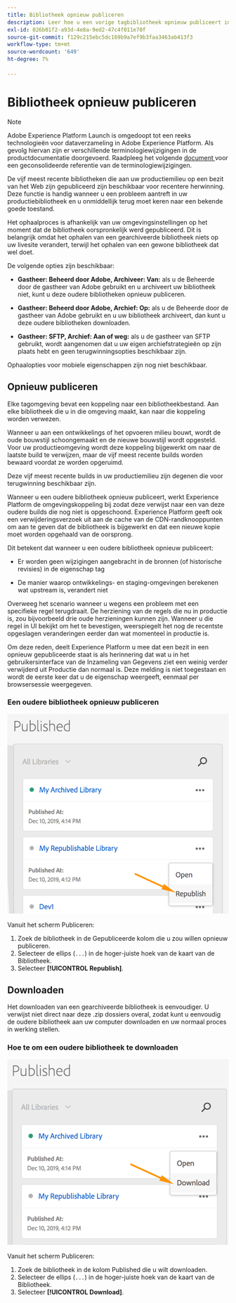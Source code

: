 ```yaml
---
title: Bibliotheek opnieuw publiceren
description: Leer hoe u een vorige tagbibliotheek opnieuw publiceert in Adobe Experience Platform.
exl-id: 026b01f2-a93d-4e8a-9ed2-47c4f011e70f
source-git-commit: f129c215ebc5dc169b9a7ef9b3faa3463ab413f3
workflow-type: tm+mt
source-wordcount: '649'
ht-degree: 7%

---
```


# Bibliotheek opnieuw publiceren

>[!NOTE]
>
>Adobe Experience Platform Launch is omgedoopt tot een reeks technologieën voor dataverzameling in Adobe Experience Platform.  Als gevolg hiervan zijn er verschillende terminologiewijzigingen in de productdocumentatie doorgevoerd. Raadpleeg het volgende [ document ](../../term-updates.md) voor een geconsolideerde referentie van de terminologiewijzigingen.

De vijf meest recente bibliotheken die aan uw productiemilieu op een bezit van het Web zijn gepubliceerd zijn beschikbaar voor recentere herwinning. Deze functie is handig wanneer u een probleem aantreft in uw productiebibliotheek en u onmiddellijk terug moet keren naar een bekende goede toestand.

Het ophaalproces is afhankelijk van uw omgevingsinstellingen op het moment dat de bibliotheek oorspronkelijk werd gepubliceerd. Dit is belangrijk omdat het ophalen van een gearchiveerde bibliotheek niets op uw livesite verandert, terwijl het ophalen van een gewone bibliotheek dat wel doet.

De volgende opties zijn beschikbaar:

* **Gastheer: Beheerd door Adobe, Archiveer: Van:** als u de Beheerde door de gastheer van Adobe gebruikt en u archiveert uw bibliotheek niet, kunt u deze oudere bibliotheken opnieuw publiceren.

* **Gastheer: Beheerd door Adobe, Archief: Op:** als u de Beheerde door de gastheer van Adobe gebruikt en u uw bibliotheek archiveert, dan kunt u deze oudere bibliotheken downloaden.

* **Gastheer: SFTP, Archief: Aan of weg:** als u de gastheer van SFTP gebruikt, wordt aangenomen dat u uw eigen archiefstrategieën op zijn plaats hebt en geen terugwinningsopties beschikbaar zijn.

Ophaalopties voor mobiele eigenschappen zijn nog niet beschikbaar.

## Opnieuw publiceren

Elke tagomgeving bevat een koppeling naar een bibliotheekbestand. Aan elke bibliotheek die u in die omgeving maakt, kan naar die koppeling worden verwezen.

Wanneer u aan een ontwikkelings of het opvoeren milieu bouwt, wordt de oude bouwstijl schoongemaakt en de nieuwe bouwstijl wordt opgesteld. Voor uw productieomgeving wordt deze koppeling bijgewerkt om naar de laatste build te verwijzen, maar de vijf meest recente builds worden bewaard voordat ze worden opgeruimd.

Deze vijf meest recente builds in uw productiemilieu zijn degenen die voor terugwinning beschikbaar zijn.

Wanneer u een oudere bibliotheek opnieuw publiceert, werkt Experience Platform de omgevingskoppeling bij zodat deze verwijst naar een van deze oudere builds die nog niet is opgeschoond.  Experience Platform geeft ook een verwijderingsverzoek uit aan de cache van de CDN-randknooppunten om aan te geven dat de bibliotheek is bijgewerkt en dat een nieuwe kopie moet worden opgehaald van de oorsprong.

Dit betekent dat wanneer u een oudere bibliotheek opnieuw publiceert:

* Er worden geen wijzigingen aangebracht in de bronnen (of historische revisies) in de eigenschap tag

* De manier waarop ontwikkelings- en staging-omgevingen berekenen wat upstream is, verandert niet

Overweeg het scenario wanneer u wegens een probleem met een specifieke regel terugdraait. De herziening van de regels die nu in productie is, zou bijvoorbeeld drie oude herzieningen kunnen zijn.  Wanneer u die regel in UI bekijkt om het te bevestigen, weerspiegelt het nog de recentste opgeslagen veranderingen eerder dan wat momenteel in productie is.

Om deze reden, deelt Experience Platform u mee dat een bezit in een opnieuw gepubliceerde staat is als herinnering dat wat u in het gebruikersinterface van de Inzameling van Gegevens ziet een weinig verder verwijderd uit Productie dan normaal is. Deze melding is niet toegestaan en wordt de eerste keer dat u de eigenschap weergeeft, eenmaal per browsersessie weergegeven.

### Een oudere bibliotheek opnieuw publiceren

![ publiceer een bibliotheek ](images/retrieve_republish.png)

Vanuit het scherm Publiceren:

1. Zoek de bibliotheek in de Gepubliceerde kolom die u zou willen opnieuw publiceren.
1. Selecteer de ellips (`...`) in de hoger-juiste hoek van de kaart van de Bibliotheek.
1. Selecteer **[!UICONTROL Republish]**.

## Downloaden

Het downloaden van een gearchiveerde bibliotheek is eenvoudiger. U verwijst niet direct naar deze .zip dossiers overal, zodat kunt u eenvoudig de oudere bibliotheek aan uw computer downloaden en uw normaal proces in werking stellen.

### Hoe te om een oudere bibliotheek te downloaden

![ Download een bibliotheek ](images/retrieve_download.png)

Vanuit het scherm Publiceren:

1. Zoek de bibliotheek in de kolom Published die u wilt downloaden.
1. Selecteer de ellips (`...`) in de hoger-juiste hoek van de kaart van de Bibliotheek.
1. Selecteer **[!UICONTROL Download]**.
